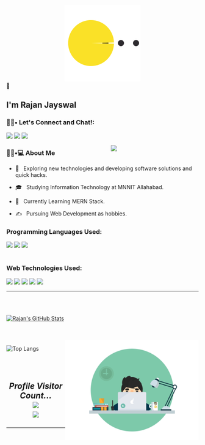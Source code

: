 <div align="center">
	<br>
	<img src="https://raw.githubusercontent.com/Aniket965/Aniket965/master/pacman.svg?sanitize=true" width="200" height="200">
</div>
👋<h2> I'm Rajan Jayswal</h2>
<h3> 👨🏻• Let's Connect and Chat!: </h3>

[<img src="https://img.shields.io/badge/linkedin-%230077B5.svg?&style=for-the-badge&logo=linkedin&logoColor=white">](https://www.linkedin.com/in/rajan-jayswal/)
[<img src="https://img.shields.io/badge/instagram-%23E4405F.svg?&style=for-the-badge&logo=instagram&logoColor=white">](https://www.instagram.com/rajanzais/)
[<img src="https://img.shields.io/badge/facebook-%231877F2.svg?&style=for-the-badge&logo=facebook&logoColor=white">](https://www.facebook.com/rajan.jaiswal.9803/)



<img align='right' src="https://media.giphy.com/media/M9gbBd9nbDrOTu1Mqx/giphy.gif" width="230">

<h3> 👨🏻•💻 About Me </h3>



- 🤔 &nbsp; Exploring new technologies and developing software solutions and quick hacks.

- 🎓 &nbsp; Studying Information Technology at MNNIT Allahabad.

- 🌱 &nbsp; Currently Learning MERN Stack.

- ✍️ &nbsp; Pursuing Web Development as hobbies.

### Programming Languages Used:
  <div display="flex">
  <img src="https://img.shields.io/badge/c%20-%2300599C.svg?&style=for-the-badge&logo=c&logoColor=white">
   <img src="https://img.shields.io/badge/c++-%23121011.svg?&style=for-the-badge&logo=c++&logoColor=white"/>
  <img src="https://img.shields.io/badge/java-%23121011.svg?&style=for-the-badge&logo=java&logoColor=white"/>

</div>
<br>

### Web Technologies Used:
<div display="flex">
  <img src="https://img.shields.io/badge/html5%20-%23E34F26.svg?&style=for-the-badge&logo=html5&logoColor=white">
  <img src="https://img.shields.io/badge/css3%20-%231572B6.svg?&style=for-the-badge&logo=css3&logoColor=white">
  <img src="https://img.shields.io/badge/javascript%20-%231572B6.svg?&style=for-the-badge&logo=javascript&logoColor=white">
  <img src="https://img.shields.io/badge/git%20-%23F05033.svg?&style=for-the-badge&logo=git&logoColor=white"/>
  <img src="https://img.shields.io/badge/github%20-%23121011.svg?&style=for-the-badge&logo=github&logoColor=white"/>

</div>

<hr>



<br/><br/>

[![Rajan's GitHub Stats](https://github-readme-stats.vercel.app/api?username=Rajan-max&show_icons=true)](https://github.com/Rajan-max)

<br/>

<br/>

<img src="https://github.com/nirala69/nirala69/blob/master/70804f7e25b11f29db904f2fa7b4cd9d.gif" width="350" align='right'>

![Top Langs](https://github-readme-stats.vercel.app/api/top-langs/?username=Rajan-max&show_icons=true)

<br><br>
<p align="center"> 
  <i><b><h2 align="center">Profile Visitor Count...</></b></i><br>
  <img src="https://raw.githubusercontent.com/saadeghi/saadeghi/master/dino.gif" /><br>
  <img src="https://profile-counter.glitch.me/Rajan-max/count.svg" />
</p>


<hr>







